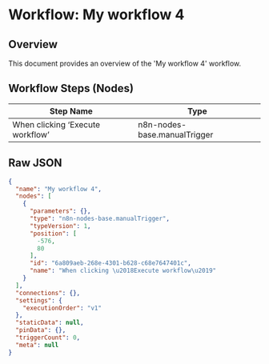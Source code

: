 # Workflow: My workflow 4

## Overview

This document provides an overview of the 'My workflow 4' workflow.

## Workflow Steps (Nodes)

| Step Name | Type |
|-----------|------|
| When clicking ‘Execute workflow’ | n8n-nodes-base.manualTrigger |

## Raw JSON

```json
{
  "name": "My workflow 4",
  "nodes": [
    {
      "parameters": {},
      "type": "n8n-nodes-base.manualTrigger",
      "typeVersion": 1,
      "position": [
        -576,
        80
      ],
      "id": "6a809aeb-268e-4301-b628-c68e7647401c",
      "name": "When clicking \u2018Execute workflow\u2019"
    }
  ],
  "connections": {},
  "settings": {
    "executionOrder": "v1"
  },
  "staticData": null,
  "pinData": {},
  "triggerCount": 0,
  "meta": null
}
```
